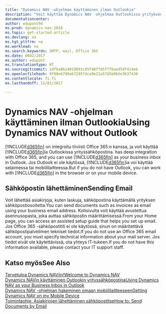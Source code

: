 ```yaml
---
title: "Dynamics NAV -ohjelman käyttäminen ilman Outlookia"
description: "Voit käyttää Dynamics NAV -ohjelmaa Outlookissa yrityksen Saapuneet-kansiona, koska se on integroitu Office 365:een. Outlook ei kuitenkaan ole välttämätön, jos käytät selainta tai mobiililaitetta."
documentationcenter: 
author: edupont04
ms.prod: dynamics-nav-2018
ms.topic: get-started-article
ms.devlang: na
ms.tgt_pltfrm: na
ms.workload: na
ms.search.keywords: SMTP, mail, Office 365
ms.date: 0602/2017
ms.author: edupont
ms.translationtype: HT
ms.sourcegitcommit: 1dfba8b14019991c95f40ffd5f7fbaed5df414eb
ms.openlocfilehash: 9f80e6790a672957dca9e22a57d5b9b5e3b37430
ms.contentlocale: fi-fi
ms.lasthandoff: 12/01/2017

---
```

# <a name="using-dynamics-nav-without-outlook"></a><span data-ttu-id="30ca5-103">Dynamics NAV -ohjelman käyttäminen ilman Outlookia</span><span class="sxs-lookup"><span data-stu-id="30ca5-103">Using Dynamics NAV without Outlook</span></span>
[!INCLUDE[d365fin](includes/d365fin_md.md)]<span data-ttu-id="30ca5-104"> on integroitu tiiviisti Office 365:n kanssa, ja voit käyttää [!INCLUDE[d365fin](includes/d365fin_md.md)]ia Outlookissa yrityssähköpostina.</span><span class="sxs-lookup"><span data-stu-id="30ca5-104"> has deep integration with Office 365, and you can use [!INCLUDE[d365fin](includes/d365fin_md.md)] as your business inbox in Outlook.</span></span> <span data-ttu-id="30ca5-105">Jos Outlook ei ole käytössä, [!INCLUDE[d365fin](includes/d365fin_md.md)]ia voi käyttää selaimessa tai mobiililaitteessa.</span><span class="sxs-lookup"><span data-stu-id="30ca5-105">But if you do not have Outlook, you can work with [!INCLUDE[d365fin](includes/d365fin_md.md)] in the browser or on your mobile device.</span></span>  

## <a name="sending-email"></a><span data-ttu-id="30ca5-106">Sähköpostin lähettäminen</span><span class="sxs-lookup"><span data-stu-id="30ca5-106">Sending Email</span></span>
<span data-ttu-id="30ca5-107">Voit lähettää asiakirjoja, kuten laskuja, sähköpostina käyttämällä yrityksen sähköpostiosoitetta.</span><span class="sxs-lookup"><span data-stu-id="30ca5-107">You can send documents such as invoices as email using your business email address.</span></span> <span data-ttu-id="30ca5-108">Kotisivulta voit käyttää avustettua asennusopasta, joka auttaa sähköpostin määrittämisessä.</span><span class="sxs-lookup"><span data-stu-id="30ca5-108">From your Home page, you can access an assisted setup guide that helps you set up email.</span></span> <span data-ttu-id="30ca5-109">Jos Office 365 -sähköpostitili ei ole käytössä, sinun on määritettävä sähköpostipalvelimen tekniset tiedot.</span><span class="sxs-lookup"><span data-stu-id="30ca5-109">If you do not use an Office 365 email account, you must specify technical information about your mail server.</span></span> <span data-ttu-id="30ca5-110">Jos tiedot eivät ole käytettävissä, ota yhteys IT-tukeen.</span><span class="sxs-lookup"><span data-stu-id="30ca5-110">If you do not have this information available, please contact your IT support staff.</span></span>  


## <a name="see-also"></a><span data-ttu-id="30ca5-111">Katso myös</span><span class="sxs-lookup"><span data-stu-id="30ca5-111">See Also</span></span>
[<span data-ttu-id="30ca5-112">Tervetuloa Dynamics NAViin!</span><span class="sxs-lookup"><span data-stu-id="30ca5-112">Welcome to Dynamics NAV</span></span>](index.md)  
[<span data-ttu-id="30ca5-113">Dynamics NAVin käyttäminen Outlookin yrityssähköpostina</span><span class="sxs-lookup"><span data-stu-id="30ca5-113">Using Dynamics NAV as your Business Inbox in Outlook</span></span>](madeira-outlook.md)  
[<span data-ttu-id="30ca5-114">Dynamics NAV -ohjelman hakeminen omaan mobiililaitteeseen</span><span class="sxs-lookup"><span data-stu-id="30ca5-114">Getting Dynamics NAV on my Mobile Device</span></span>](install-mobile-app.md)  
[<span data-ttu-id="30ca5-115">Toimintaohje: Asiakirjojen lähettäminen sähköpostitse</span><span class="sxs-lookup"><span data-stu-id="30ca5-115">How to: Send Documents by Email</span></span>](ui-how-send-documents-email.md)

